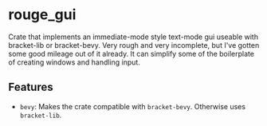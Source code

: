 # rouge_gui

Crate that implements an immediate-mode style text-mode gui useable with
bracket-lib or bracket-bevy. Very rough and very incomplete, but I've gotten
some good mileage out of it already. It can simplify some of the boilerplate of
creating windows and handling input.

## Features

* `bevy`: Makes the crate compatible with `bracket-bevy`. Otherwise uses
  `bracket-lib`.